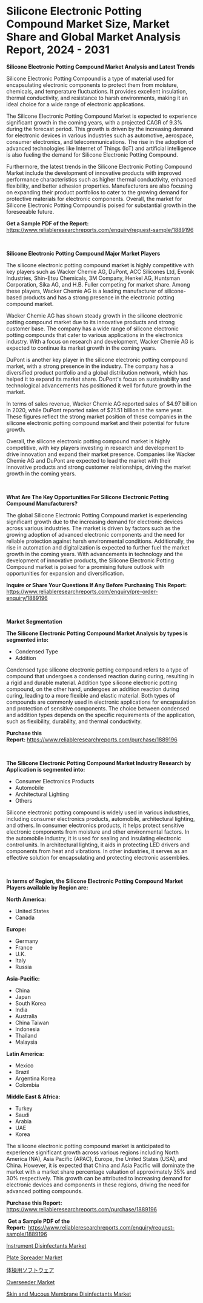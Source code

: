 <p><h1>Silicone Electronic Potting Compound Market Size, Market Share and Global Market Analysis Report, 2024 - 2031</h1></p><p><strong>Silicone Electronic Potting Compound Market Analysis and Latest Trends</strong></p>
<p><p>Silicone Electronic Potting Compound is a type of material used for encapsulating electronic components to protect them from moisture, chemicals, and temperature fluctuations. It provides excellent insulation, thermal conductivity, and resistance to harsh environments, making it an ideal choice for a wide range of electronic applications.</p><p>The Silicone Electronic Potting Compound Market is expected to experience significant growth in the coming years, with a projected CAGR of 9.3% during the forecast period. This growth is driven by the increasing demand for electronic devices in various industries such as automotive, aerospace, consumer electronics, and telecommunications. The rise in the adoption of advanced technologies like Internet of Things (IoT) and artificial intelligence is also fueling the demand for Silicone Electronic Potting Compound.</p><p>Furthermore, the latest trends in the Silicone Electronic Potting Compound Market include the development of innovative products with improved performance characteristics such as higher thermal conductivity, enhanced flexibility, and better adhesion properties. Manufacturers are also focusing on expanding their product portfolios to cater to the growing demand for protective materials for electronic components. Overall, the market for Silicone Electronic Potting Compound is poised for substantial growth in the foreseeable future.</p></p>
<p><strong>Get a Sample PDF of the Report:&nbsp;</strong> <a href="https://www.reliableresearchreports.com/enquiry/request-sample/1889196">https://www.reliableresearchreports.com/enquiry/request-sample/1889196</a></p>
<p>&nbsp;</p>
<p><strong>Silicone Electronic Potting Compound Major Market Players</strong></p>
<p><p>The silicone electronic potting compound market is highly competitive with key players such as Wacker Chemie AG, DuPont, ACC Silicones Ltd, Evonik Industries, Shin-Etsu Chemicals, 3M Company, Henkel AG, Huntsman Corporation, Sika AG, and H.B. Fuller competing for market share. Among these players, Wacker Chemie AG is a leading manufacturer of silicone-based products and has a strong presence in the electronic potting compound market.</p><p>Wacker Chemie AG has shown steady growth in the silicone electronic potting compound market due to its innovative products and strong customer base. The company has a wide range of silicone electronic potting compounds that cater to various applications in the electronics industry. With a focus on research and development, Wacker Chemie AG is expected to continue its market growth in the coming years.</p><p>DuPont is another key player in the silicone electronic potting compound market, with a strong presence in the industry. The company has a diversified product portfolio and a global distribution network, which has helped it to expand its market share. DuPont's focus on sustainability and technological advancements has positioned it well for future growth in the market.</p><p>In terms of sales revenue, Wacker Chemie AG reported sales of $4.97 billion in 2020, while DuPont reported sales of $21.51 billion in the same year. These figures reflect the strong market position of these companies in the silicone electronic potting compound market and their potential for future growth.</p><p>Overall, the silicone electronic potting compound market is highly competitive, with key players investing in research and development to drive innovation and expand their market presence. Companies like Wacker Chemie AG and DuPont are expected to lead the market with their innovative products and strong customer relationships, driving the market growth in the coming years.</p></p>
<p>&nbsp;</p>
<p><strong>What Are The Key Opportunities For Silicone Electronic Potting Compound Manufacturers?</strong></p>
<p><p>The global Silicone Electronic Potting Compound market is experiencing significant growth due to the increasing demand for electronic devices across various industries. The market is driven by factors such as the growing adoption of advanced electronic components and the need for reliable protection against harsh environmental conditions. Additionally, the rise in automation and digitalization is expected to further fuel the market growth in the coming years. With advancements in technology and the development of innovative products, the Silicone Electronic Potting Compound market is poised for a promising future outlook with opportunities for expansion and diversification.</p></p>
<p><strong>Inquire or Share Your Questions If Any Before Purchasing This Report:</strong> <a href="https://www.reliableresearchreports.com/enquiry/pre-order-enquiry/1889196">https://www.reliableresearchreports.com/enquiry/pre-order-enquiry/1889196</a></p>
<p>&nbsp;</p>
<p><strong>Market Segmentation</strong></p>
<p><strong>The Silicone Electronic Potting Compound Market Analysis by types is segmented into:</strong></p>
<p><ul><li>Condensed Type</li><li>Addition</li></ul></p>
<p><p>Condensed type silicone electronic potting compound refers to a type of compound that undergoes a condensed reaction during curing, resulting in a rigid and durable material. Addition type silicone electronic potting compound, on the other hand, undergoes an addition reaction during curing, leading to a more flexible and elastic material. Both types of compounds are commonly used in electronic applications for encapsulation and protection of sensitive components. The choice between condensed and addition types depends on the specific requirements of the application, such as flexibility, durability, and thermal conductivity.</p></p>
<p><strong>Purchase this Report:&nbsp;</strong><a href="https://www.reliableresearchreports.com/purchase/1889196">https://www.reliableresearchreports.com/purchase/1889196</a></p>
<p>&nbsp;</p>
<p><strong>The Silicone Electronic Potting Compound Market Industry Research by Application is segmented into:</strong></p>
<p><ul><li>Consumer Electronics Products</li><li>Automobile</li><li>Architectural Lighting</li><li>Others</li></ul></p>
<p><p>Silicone electronic potting compound is widely used in various industries, including consumer electronics products, automobile, architectural lighting, and others. In consumer electronics products, it helps protect sensitive electronic components from moisture and other environmental factors. In the automobile industry, it is used for sealing and insulating electronic control units. In architectural lighting, it aids in protecting LED drivers and components from heat and vibrations. In other industries, it serves as an effective solution for encapsulating and protecting electronic assemblies.</p></p>
<p>&nbsp;</p>
<p><strong>In terms of Region, the Silicone Electronic Potting Compound Market Players available by Region are:</strong></p>
<p>
    <p> <strong> North America: </strong>
        <ul>
            <li>United States</li>
            <li>Canada</li>
        </ul>
        </p> 
    <p> <strong> Europe: </strong>
        <ul>
            <li>Germany</li>
            <li>France</li>
            <li>U.K.</li>
            <li>Italy</li>
            <li>Russia</li>
        </ul>
        </p> 
    <p> <strong> Asia-Pacific: </strong>
        <ul>
            <li>China</li>
            <li>Japan</li>
            <li>South Korea</li>
            <li>India</li>
            <li>Australia</li>
            <li>China Taiwan</li>
            <li>Indonesia</li>
            <li>Thailand</li>
            <li>Malaysia</li>
        </ul>
        </p> 
    <p> <strong> Latin America: </strong>
        <ul>
            <li>Mexico</li>
            <li>Brazil</li>
            <li>Argentina Korea</li>
            <li>Colombia</li>
        </ul>
        </p> 
    <p> <strong> Middle East & Africa: </strong>
        <ul>
            <li>Turkey</li>
            <li>Saudi</li>
            <li>Arabia</li>
            <li>UAE</li>
            <li>Korea</li>
        </ul>
    </p>
    </p>
<p><p>The silicone electronic potting compound market is anticipated to experience significant growth across various regions including North America (NA), Asia Pacific (APAC), Europe, the United States (USA), and China. However, it is expected that China and Asia Pacific will dominate the market with a market share percentage valuation of approximately 35% and 30% respectively. This growth can be attributed to increasing demand for electronic devices and components in these regions, driving the need for advanced potting compounds.</p></p>
<p><strong>Purchase this Report: </strong><a href="https://www.reliableresearchreports.com/purchase/1889196">https://www.reliableresearchreports.com/purchase/1889196</a></p>
<p>&nbsp;<strong>Get a Sample PDF of the Report:&nbsp;&nbsp;</strong><a href="https://www.reliableresearchreports.com/enquiry/request-sample/1889196">https://www.reliableresearchreports.com/enquiry/request-sample/1889196</a></p>
<p><strong></strong></p>
<p><p><a href="https://gamy-alyssum-396.notion.site/Instrument-Disinfectants-Market-Research-Report-The-Key-To-Successful-Business-Strategy-Forecasted--cfa906d6554044ac80ec94a6de70a8c9">Instrument Disinfectants Market</a></p><p><a href="https://view.publitas.com/reportprime-1/plate-spreader-market-challenges-opportunities-and-growth-drivers-and-major-market-players-forecasted-for-period-from-2024-2031/">Plate Spreader Market</a></p><p><a href="https://github.com/lababdou/Market-Research-Report-List-2/blob/main/2863383184231.md">体操用ソフトウェア</a></p><p><a href="https://view.publitas.com/reportprime-1/overseeder-market-research-report-forecasted-for-period-from-2024-2031-by-market-type-market-application-and-region/">Overseeder Market</a></p><p><a href="https://fearless-okapi-6c8.notion.site/Skin-and-Mucous-Membrane-Disinfectants-Market-Size-Growth-Outlook-from-2024-to-2031-projecting-at--5864f44c6b44489a840fd940298fb981">Skin and Mucous Membrane Disinfectants Market</a></p></p>